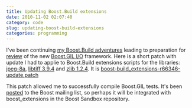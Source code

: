 ```yaml
---
title: Updating Boost.Build extensions
date: 2010-11-02 02:07:40
category: code
slug: updating-boost-build-extensions
categories: programming
---
```


I've been continuing [my Boost.Build adventures](/?p=2099) leading to preparation for [review](http://www.boost.org/community/reviews.html) of the new [Boost.GIL I/O](http://code.google.com/p/gil-contributions/) framework. Here is a short patch with update I had to applie to Boost.Build extensions scripts for the libraries: [jpeg-8a](http://www.ijg.org/), [libtiff 3.9.4](http://www.remotesensing.org/libtiff/)  and [zlib 1.2.4](http://www.zlib.net/). It is [boost-build_extensions-r66346-update.patch](/download/patches/boost-build_extensions-r66346-update.patch)


This patch allowed me to successfully compile Boost.GIL tests. It's been [posted](http://lists.boost.org/Archives/boost/2010/10/index.php) to the Boost mailing list, so perhaps it will be integrated with boost_extensions in the Boost Sandbox repository.
